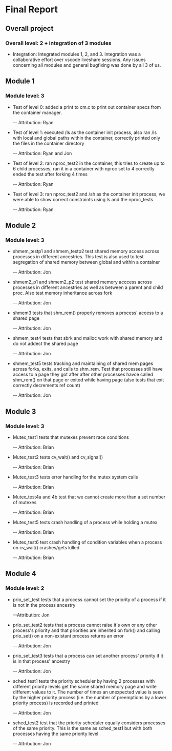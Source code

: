 # Final Report

## Overall project 
### Overall level: 2 + integration of 3 modules

- Integration: Integrated modules 1, 2, and 3. Integration was a collaborative effort over vscode liveshare sessions. Any issues concerning all modules and general
   bugfixing was done by all 3 of us.

## Module 1
### Module level: 3

- Test of level 0: added a print to cm.c to print out container specs from the container manager.

  -- Attribution: Ryan 

- Test of level 1: executed /ls as the container init process, also ran /ls with local and global paths within the container, correctly 
    printed only the files in the container directory
    
    -- Attribution: Ryan and Jon

- Test of level 2: ran nproc_test2 in the container, this tries to create up to 6 child processes, ran it in a container with nproc set to 4
    correctly ended the test after forking 4 times
    
    -- Attribution: Ryan
 
 - Test of level 3: ran nproc_test2 and /sh as the container init process, we were able to show correct constraints using ls and the nproc_tests
 
    -- Attribution: Ryan
    

## Module 2
### Module level: 3

- shmem_testp1 and shmem_testp2 test shared memory access across processes in different ancestries. This test is also used to test segregation of shared memory between global
    and within a container
    
    -- Attribution: Jon
  
- shmem2_p1 and shmem2_p2 test shared memory acccess across processes in different ancestries as well as between a parent and child proc. Also test memory inheritance across fork

    -- Attribution: Jon
    
 - shmem3 tests that shm_rem() properly removes a process' access to a shared page
 
    -- Attribution: Jon
    
 - shmem_test4 tests that sbrk and malloc work with shared memory and do not addect the shared page
 
    -- Attribution: Jon
    
 - shmem_test5 tests tracking and maintaining of shared mem pages across forks, exits, and calls to shm_rem. Test that processes still have access to a page they got after
 after other processes havce called shm_rem() on that page or exited while having page (also tests that exit correctly decrements ref count)
 
   -- Attribution: Jon
   
   
 ## Module 3
 ### Module level: 3
 
 - Mutex_test1 tests that mutexes prevent race conditions
 
    -- Attribution: Brian
    
 - Mutex_test2 tests cv_wait() and cv_signal()
 
    -- Attribution: Brian
    
 - Mutex_test3 tests error handling for the mutex system calls
 
    -- Attribution: Brian
    
 - Mutex_test4a and 4b test that we cannot create more than a set number of mutexes 
 
    -- Attribution: Brian
    
 - Mutex_test5 tests crash handling of a process while holding a mutex
 
    -- Attribution: Brian
    
 - Mutex_test6 test crash handling of condition variables when a process on cv_wait() crashes/gets killed
 
    -- Attribution: Brian
    
    
 ## Module 4
 ### Module level: 2
 
 - prio_set_test tests that a process cannot set the priority of a process if it is not in the process ancestry
 
   --Attribution: Jon
    
 - prio_set_test2 tests that a process cannot raise it's own or any other process's priority and that priorities are inherited on fork() and calling prio_set() on a non-existant
    process returns an error
    
    -- Attribution: Jon
    
- prio_set_test3 tests that a process can set another process' priority if it is in that process' ancestry

    -- Attribution: Jon
    
- sched_test1 tests the priority scheduler by having 2 processes with different priority levels get the same shared memory page and write different values to it.
   The number of times an unexpected value is seen by the higher priority process (i.e. the number of preemptions by a lower priority process) is recorded and printed
   
   -- Attribution: Jon
   
- sched_test2 test that the priority scheduler equally considers processes of the same priority. This is the same as sched_test1 but with both processes having the same priority level

   -- Attribution: Jon
   

